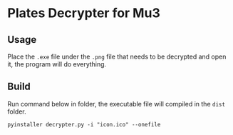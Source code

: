 # Plates Decrypter for Mu3

## Usage

Place the `.exe` file under the `.png` file that needs to be decrypted and open it, the program will do everything.

## Build

Run command below in folder, the executable file will compiled in the `dist` folder.

```batch
pyinstaller decrypter.py -i "icon.ico" --onefile
```
